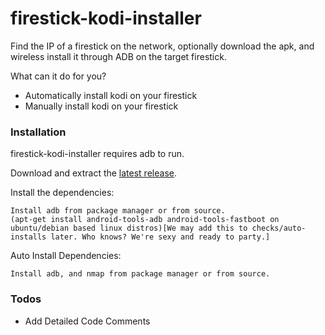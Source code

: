 # firestick-kodi-installer

Find the IP of a firestick on the network, optionally download the apk, and wireless install it through ADB on the target firestick.

What can it do for you?
  - Automatically install kodi on your firestick
  - Manually install kodi on your firestick


### Installation

firestick-kodi-installer requires adb to run.

Download and extract the [latest release](https://github.com/Bradart/firestick-kodi-installer/releases).

Install the dependencies:

```
Install adb from package manager or from source.
(apt-get install android-tools-adb android-tools-fastboot on ubuntu/debian based linux distros)[We may add this to checks/auto-installs later. Who knows? We're sexy and ready to party.]
```

Auto Install Dependencies:

```
Install adb, and nmap from package manager or from source. 
```

### Todos

 - Add Detailed Code Comments



